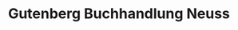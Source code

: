 ---
title: "Gutenberg Buchhandlung Neuss"
url: /neuss/gutenberg-buchhandlung-neuss/
shop: Bücher
---